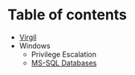 # Table of contents

* [Virgil](README.md)
* Windows
  * Privilege Escalation
  * [MS-SQL Databases](untitled/untitled.md)

